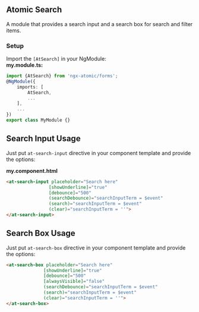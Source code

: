 ## Atomic Search
A module that provides a search input and a search box for search and filter items.

### Setup
Import the `[AtSearch]` in your NgModule:<br>
**my.module.ts:**
```typescript
import {AtSearch} from 'ngx-atomic/forms';
@NgModule({
    imports: [
        AtSearch,
        ...
    ],
    ...
})
export class MyModule {}
```

## Search Input Usage

Just put `at-search-input` directive in your component template and provide the options:

**my.component.html**
 ```html
<at-search-input placeholder="Search here" 
                 [showUnderline]="true" 
                 [debounce]="500" 
                 (searchDebounce)="searchInputTerm = $event" 
                 (search)="searchInputTerm = $event" 
                 (clear)="searchInputTerm = ''">
</at-search-input>
 ```

## Search Box Usage

Just put `at-search-box` directive in your component template and provide the options:

 ```html
<at-search-box placeholder="Search here" 
               [showUnderline]="true" 
               [debounce]="500" 
               [alwaysVisible]="false" 
               (searchDebounce)="searchInputTerm = $event" 
               (search)="searchInputTerm = $event" 
               (clear)="searchInputTerm = ''">
</at-search-box>
 ```
